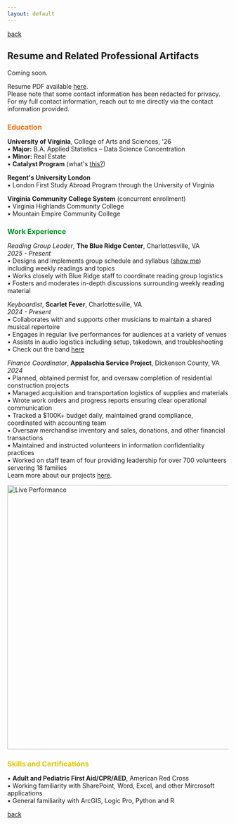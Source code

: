 ```yaml
---
layout: default
---
```

[back](./)

## Resume and Related Professional Artifacts

Coming soon.

<p>Resume PDF available <a href="..\assets/documents/resume_snedeker_4-25.pdf">here</a>.<br>Please note that some contact information has been redacted for privacy.<br>For my full contact information, reach out to me directly via the contact information provided.</p>

<h1 style="color:#FF6B0B; font-size:16px;">Education</h1>
<p>
<b>University of Virginia</b>, College of Arts and Sciences, '26
<br>• <b>Major:</b> B.A. Applied Statistics – Data Science Concentration
<br>• <b>Minor:</b> Real Estate
<br>• <b>Catalyst Program</b> (what's <a href="https://catalyst.as.virginia.edu">this?</a>)
</p>

<p>
<b>Regent's University London</b>
<br>• London First Study Abroad Program through the University of Virginia
</p>

<p>
<b>Virginia Community College System</b> (concurrent enrollment)
<br>• Virginia Highlands Community College
<br>• Mountain Empire Community College
</p>

<h1 style="color:#009024; font-size:16px;">Work Experience</h1>
<p>
<i>Reading Group Leader</i>, <b>The Blue Ridge Center</b>, Charlottesville, VA<br>
<i>2025 - Present</i><br>
• Designs and implements group schedule and syllabus (<a href="..\assets/documents/antifragile_syllabus.pdf">show me</a>) 
  including weekly readings and topics<br>
• Works closely with Blue Ridge staff to coordinate reading group logistics<br>
• Fosters and moderates in-depth discussions surrounding weekly reading material
</p>
<p>
<i>Keyboardist</i>, <b>Scarlet Fever</b>, Charlottesville, VA<br>
<i>2024 - Present</i><br>
• Collaborates with and supports other musicians to maintain a shared musical repertoire<br>
• Engages in regular live performances for audiences at a variety of venues<br>
• Assists in audio logistics including setup, takedown, and troubleshooting<br>
• Check out the band <a href="https://www.instagram.com/scarletfevercville/">here</a>
</p>
<p>
<i>Finance Coordinator</i>, <b>Appalachia Service Project</b>, Dickenson County, VA<br>
<i>2024</i><br>
• Planned, obtained permist for, and oversaw completion of residential construction projects<br>
• Managed acquisition and transportation logistics of supplies and materials<br>
• Wrote work orders and progress reports ensuring clear operational communication<br>
• Tracked a $100K+ budget daily, maintained grand compliance, coordinated with accounting team<br>
• Oversaw merchandise inventory and sales, donations, and other financial transactions<br>
• Maintained and instructed volunteers in information confidentiality practices<br>
• Worked on staff team of four providing leadership for over 700 volunteers servering 18 families<br>
Learn more about our projects <a href="..\assets/documents/asp_construction_manual_2022.pdf">here</a>.
</p>
<!-- Live Performance Image -->
<img src="..\assets/img/scarletfeverone.png" alt="Live Performance" width="600">

<h1 style="color:#DCC700; font-size:16px;">Skills and Certifications</h1>
<p>
• <B>Adult and Pediatric First Aid/CPR/AED</B>, American Red Cross<br>
• Working familiarity with SharePoint, Word, Excel, and other Mircrosoft applications<br>
• General familiarity with ArcGIS, Logic Pro, Python and R
</p>

[back](./)
